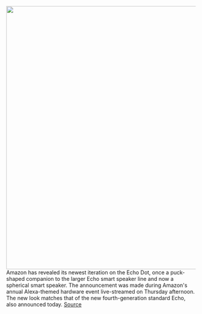 <img src='https://cdn.vox-cdn.com/thumbor/hneAmrCtcDuJTR0ksC72_n4XEMc=/0x0:1920x1080/1200x800/filters:focal(628x447:934x753)/cdn.vox-cdn.com/uploads/chorus_image/image/67463043/lcimg_faf3e8df_8faf_43ae_85c8_1d7cb61714af.0.jpg' width='700px' /><br/>
Amazon has revealed its newest iteration on the Echo Dot, once a puck-shaped companion to the larger Echo smart speaker line and now a spherical smart speaker. The announcement was made during Amazon's annual Alexa-themed hardware event live-streamed on Thursday afternoon. The new look matches that of the new fourth-generation standard Echo, also announced today.
<a href='https://www.theverge.com/2020/9/24/21452312/amazon-echo-dot-led-redesign-sphere-features-alexa-price-release-date'> Source <a/>